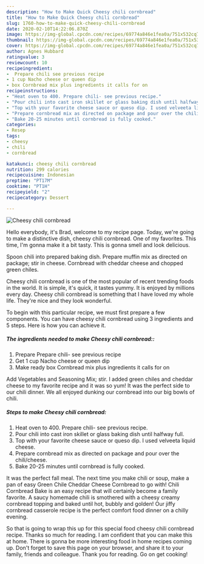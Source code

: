 ```yaml
---
description: "How to Make Quick Cheesy chili cornbread"
title: "How to Make Quick Cheesy chili cornbread"
slug: 1760-how-to-make-quick-cheesy-chili-cornbread
date: 2020-02-10T14:22:06.870Z
image: https://img-global.cpcdn.com/recipes/69774a846e1fea0a/751x532cq70/cheesy-chili-cornbread-recipe-main-photo.jpg
thumbnail: https://img-global.cpcdn.com/recipes/69774a846e1fea0a/751x532cq70/cheesy-chili-cornbread-recipe-main-photo.jpg
cover: https://img-global.cpcdn.com/recipes/69774a846e1fea0a/751x532cq70/cheesy-chili-cornbread-recipe-main-photo.jpg
author: Agnes Hubbard
ratingvalue: 3
reviewcount: 10
recipeingredient:
-  Prepare chili see previous recipe
- 1 cup Nacho cheese or queen dip
- box Cornbread mix plus ingredients it calls for on
recipeinstructions:
- "Heat oven to 400. Prepare chili- see previous recipe."
- "Pour chili into cast iron skillet or glass baking dish until halfway full."
- "Top with your favorite cheese sauce or queso dip. I used velveeta liquid cheese."
- "Prepare cornbread mix as directed on package and pour over the chili/cheese."
- "Bake 20-25 minutes until cornbread is fully cooked."
categories:
- Resep
tags:
- cheesy
- chili
- cornbread

katakunci: cheesy chili cornbread
nutrition: 299 calories
recipecuisine: Indonesian
preptime: "PT17M"
cooktime: "PT1H"
recipeyield: "2"
recipecategory: Dessert

---
```



![Cheesy chili cornbread](https://img-global.cpcdn.com/recipes/69774a846e1fea0a/751x532cq70/cheesy-chili-cornbread-recipe-main-photo.jpg)

Hello everybody, it's Brad, welcome to my recipe page. Today, we're going to make a distinctive dish, cheesy chili cornbread. One of my favorites. This time, I'm gonna make it a bit tasty. This is gonna smell and look delicious.

Spoon chili into prepared baking dish. Prepare muffin mix as directed on package; stir in cheese. Cornbread with cheddar cheese and chopped green chiles.

Cheesy chili cornbread is one of the most popular of recent trending foods in the world. It is simple, it's quick, it tastes yummy. It is enjoyed by millions every day. Cheesy chili cornbread is something that I have loved my whole life. They're nice and they look wonderful.


To begin with this particular recipe, we must first prepare a few components. You can have cheesy chili cornbread using 3 ingredients and 5 steps. Here is how you can achieve it.

##### The ingredients needed to make Cheesy chili cornbread::

1. Prepare  Prepare chili- see previous recipe
1. Get 1 cup Nacho cheese or queen dip
1. Make ready box Cornbread mix plus ingredients it calls for on


Add Vegetables and Seasoning Mix; stir. I added green chiles and cheddar cheese to my favorite recipe and it was so yum! It was the perfect side to our chili dinner. We all enjoyed dunking our cornbread into our big bowls of chili. 

##### Steps to make Cheesy chili cornbread:

1. Heat oven to 400. Prepare chili- see previous recipe.
1. Pour chili into cast iron skillet or glass baking dish until halfway full.
1. Top with your favorite cheese sauce or queso dip. I used velveeta liquid cheese.
1. Prepare cornbread mix as directed on package and pour over the chili/cheese.
1. Bake 20-25 minutes until cornbread is fully cooked.


It was the perfect fall meal. The next time you make chili or soup, make a pan of easy Green Chile Cheddar Cheese Cornbread to go with! Chili Cornbread Bake is an easy recipe that will certainly become a family favorite. A saucy homemade chili is smothered with a cheesy creamy cornbread topping and baked until hot, bubbly and golden! Our jiffy cornbread casserole recipe is the perfect comfort food dinner on a chilly evening. 

So that is going to wrap this up for this special food cheesy chili cornbread recipe. Thanks so much for reading. I am confident that you can make this at home. There is gonna be more interesting food in home recipes coming up. Don't forget to save this page on your browser, and share it to your family, friends and colleague. Thank you for reading. Go on get cooking!
